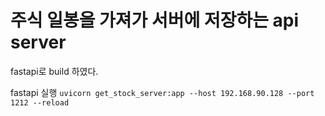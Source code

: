 # 주식 일봉을 가져가 서버에 저장하는 api server

fastapi로 build 하였다.

fastapi 실행
`uvicorn get_stock_server:app --host 192.168.90.128 --port 1212 --reload`

